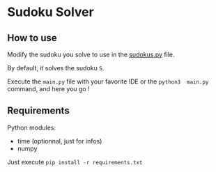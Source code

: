 # Sudoku Solver

## How to use

Modify the sudoku you solve to use in the [sudokus.py]() file.

By default, it solves the sudoku `S`.

Execute the `main.py` file with your favorite IDE or the  `python3  main.py` command, and here you go !

## Requirements

Python modules:

- time (optionnal, just for infos)
- numpy
  
Just execute `pip install -r requirements.txt`